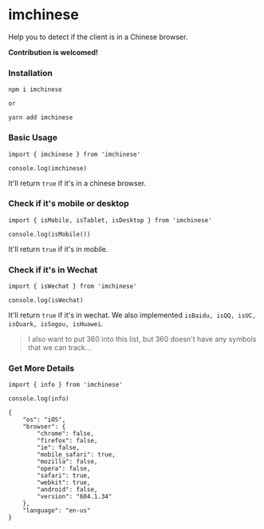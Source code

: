 # imchinese
Help you to detect if the client is in a Chinese browser.

**Contribution is welcomed!**

### Installation
```
npm i imchinese

or

yarn add imchinese
```

### Basic Usage
```
import { imchinese } from 'imchinese'

console.log(imchinese) 
```
It'll return `true` if it's in a chinese browser.

### Check if it's mobile or desktop
```
import { isMobile, isTablet, isDesktop } from 'imchinese'

console.log(isMobile())
```
It'll return `true` if it's in mobile.

### Check if it's in Wechat
```
import { isWechat } from 'imchinese'

console.log(isWechat)
```
It'll return `true` if it's in wechat.
We also implemented `isBaidu, isQQ, isUC, isQuark, isSogou, isHuawei`.
> I also want to put 360 into this list, but 360 doesn't have any symbols that we can track...

### Get More Details
```
import { info } from 'imchinese'

console.log(info)
```
```
{
    "os": "iOS",
    "browser": {
        "chrome": false,
        "firefox": false,
        "ie": false,
        "mobile_safari": true,
        "mozilla": false,
        "opera": false,
        "safari": true,
        "webkit": true,
        "android": false,
        "version": "604.1.34"
    },
    "language": "en-us"
}
```
